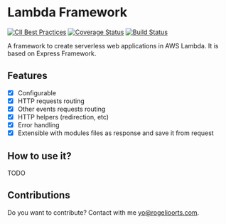 # Lambda Framework

[![CII Best Practices](https://bestpractices.coreinfrastructure.org/projects/1314/badge)](https://bestpractices.coreinfrastructure.org/projects/1314) [![Coverage Status](https://coveralls.io/repos/github/rogelio-o/lambda-framework/badge.svg?branch=master)](https://coveralls.io/github/rogelio-o/lambda-framework?branch=master) [![Build Status](https://travis-ci.org/rogelio-o/lambda-framework.svg?branch=master)](https://travis-ci.org/rogelio-o/lambda-framework)

A framework to create serverless web applications in AWS Lambda. It is based
on Express Framework.

## Features

- [x] Configurable
- [x] HTTP requests routing
- [x] Other events requests routing
- [x] HTTP helpers (redirection, etc)
- [x] Error handling
- [x] Extensible with modules files as response and save it from request

## How to use it?

TODO

## Contributions

Do you want to contribute? Contact with me [yo@rogelioorts.com](mailto:yo@rogelioorts.com).
